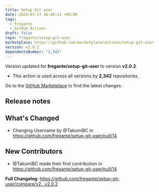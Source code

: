 ```yaml
---
title: Setup Git user
date: 2024-07-17 16:48:11 +00:00
tags:
  - fregante
  - GitHub Actions
draft: false
repo: fregante/setup-git-user
marketplace: https://github.com/marketplace/actions/setup-git-user
version: v2.0.2
dependentsNumber: "2,342"
---
```



Version updated for **fregante/setup-git-user** to version **v2.0.2**.
- This action is used across all versions by **2,342** repositories.

Go to the [GitHub Marketplace](https://github.com/marketplace/actions/setup-git-user) to find the latest changes.

## Release notes

## What's Changed
* Changing Username by @TakumiBC in https://github.com/fregante/setup-git-user/pull/14

## New Contributors
* @TakumiBC made their first contribution in https://github.com/fregante/setup-git-user/pull/14

**Full Changelog**: https://github.com/fregante/setup-git-user/compare/v2...v2.0.2
